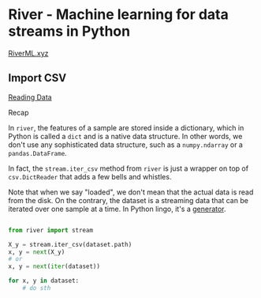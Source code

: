 # River - Machine learning for data streams in Python

[RiverML.xyz](https://riverml.xyz/latest/)

## Import CSV

[Reading Data](https://riverml.xyz/latest/user-guide/reading-data/)

Recap

In ```river```, the features of a sample are stored inside a dictionary, which in Python is called a ```dict``` and is a native data structure. In other words, we don't use any sophisticated data structure, such as a ```numpy.ndarray``` or a ```pandas.DataFrame```.

In fact, the ```stream.iter_csv``` method from ```river``` is just a wrapper on top of ```csv.DictReader``` that adds a few bells and whistles.

Note that when we say "loaded", we don't mean that the actual data is read from the disk. On the contrary, the dataset is a streaming data that can be iterated over one sample at a time. In Python lingo, it's a [generator](https://realpython.com/introduction-to-python-generators/).


```python

from river import stream

X_y = stream.iter_csv(dataset.path)
x, y = next(X_y)
# or
x, y = next(iter(dataset))

for x, y in dataset:
    # do sth

```